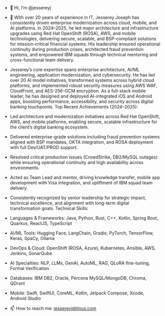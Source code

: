 - 👋 Hi, I’m @jessereyj
- 👀 With over 20 years of experience in IT, Jesserey Joseph has consistently driven enterprise modernization across cloud, mobile, and AI platforms. In 2024–2025, he led major architecture and infrastructure upgrades using Red Hat OpenShift (ROSA), AWS, and mobile technologies, delivering secure, scalable, and BSP-compliant solutions for mission-critical financial systems. His leadership ensured operational continuity during production crises, architected fraud prevention systems, and empowered IBM squads through technical mentoring and cross-functional team delivery.
- Jesserey’s core expertise spans enterprise architecture, AI/ML engineering, application modernization, and cybersecurity. He has led over 20 AI model initiatives, transformed systems across hybrid cloud platforms, and implemented robust security measures using AWS WAF, CloudFront, and AES-256-GCM encryption. As a full-stack mobile leader, he has designed and deployed AI-integrated iOS and Android apps, boosting performance, accessibility, and security across digital banking touchpoints.
Top Recent Achievements (2024–2025):
- Led architecture and modernization initiatives across Red Hat OpenShift, AWS, and mobile platforms, enabling secure, scalable infrastructure for the client’s digital banking ecosystem.
- Delivered enterprise-grade solutions including fraud prevention systems aligned with BSP mandates, OKTA integration, and ROSA deployment with full Dev/UAT/PROD support.
- Resolved critical production issues (CrowdStrike, DB2/MySQL outages) while ensuring operational continuity and high availability across environments.
- Acted as Team Lead and mentor, driving knowledge transfer, mobile app development with Visa integration, and upliftment of IBM squad team delivery.
- Consistently recognized by senior leadership for strategic impact, technical excellence, and alignment with long-term digital transformation goals.
Technical Skills:
- Languages & Frameworks: Java, Python, Rust, C++, Kotlin, Spring Boot, Quarkus, ReactJS, TypeScript
- AI/ML Tools: Hugging Face, LangChain, Gradio, PyTorch, TensorFlow, Keras, SpaCy, Ollama
- DevOps & Cloud: OpenShift (ROSA, Azure), Kubernetes, Ansible, AWS, Jenkins, SonarQube
- AI Specialties: NLP, LLMs, GenAI, AutoML, RAG, QLoRA fine-tuning, Formal Verification
- Databases: IBM DB2, Oracle, Percona MySQL/MongoDB, Chroma, QDrant
- Mobile: Swift, SwiftUI, CoreML, Kotlin, Jetpack Compose, Xcode, Android Studio
  
- 📫 How to reach me: jessereyj@linux.com

<!---
jessereyj/jessereyj is a ✨ special ✨ repository because its `README.md` (this file) appears on your GitHub profile.
You can click the Preview link to take a look at your changes.
--->

